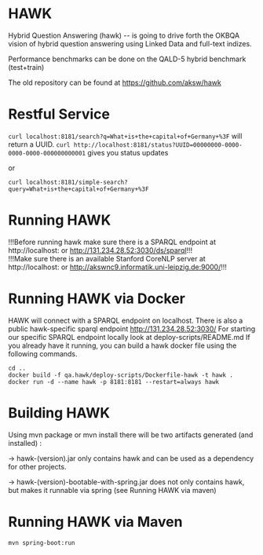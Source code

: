 HAWK
====

Hybrid Question Answering (hawk) -- is going to drive forth the OKBQA vision of hybrid question answering using Linked Data and full-text indizes. 

Performance benchmarks can be done on the QALD-5 hybrid benchmark (test+train)

The old repository can be found at https://github.com/aksw/hawk

Restful Service
===
``curl localhost:8181/search?q=What+is+the+capital+of+Germany+%3F``
will return a UUID.
``curl http://localhost:8181/status?UUID=00000000-0000-0000-0000-000000000001`` gives you status updates

or

``curl localhost:8181/simple-search?query=What+is+the+capital+of+Germany+%3F``

Running HAWK
==
!!!Before running hawk make sure there is a SPARQL endpoint at http://localhost: or http://131.234.28.52:3030/ds/sparql!!! <br>
!!!Make sure there is an available Stanford CoreNLP server at http://localhost: or http://akswnc9.informatik.uni-leipzig.de:9000/!!!

Running HAWK via Docker
===

HAWK will connect with a SPARQL endpoint on localhost.
There is also a public hawk-specific sparql endpoint http://131.234.28.52:3030/
For starting our specific SPARQL endpoint locally look at deploy-scripts/README.md
If you already have it running, you can build a hawk docker file using the following commands.

```
cd ..
docker build -f qa.hawk/deploy-scripts/Dockerfile-hawk -t hawk .
docker run -d --name hawk -p 8181:8181 --restart=always hawk
```

Building HAWK
===
Using mvn package or mvn install there will be two artifacts generated (and installed) :

-> hawk-(version).jar only contains hawk and can be used as a dependency for other projects.

-> hawk-(version)-bootable-with-spring.jar does not only contains hawk, but makes it runnable 
   via spring (see Running HAWK via maven)


Running  HAWK via Maven
===
```
mvn spring-boot:run
```

